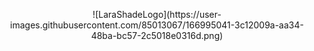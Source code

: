 <p align="center">
![LaraShadeLogo](https://user-images.githubusercontent.com/85013067/166995041-3c12009a-aa34-48ba-bc57-2c5018e0316d.png)
</p>
